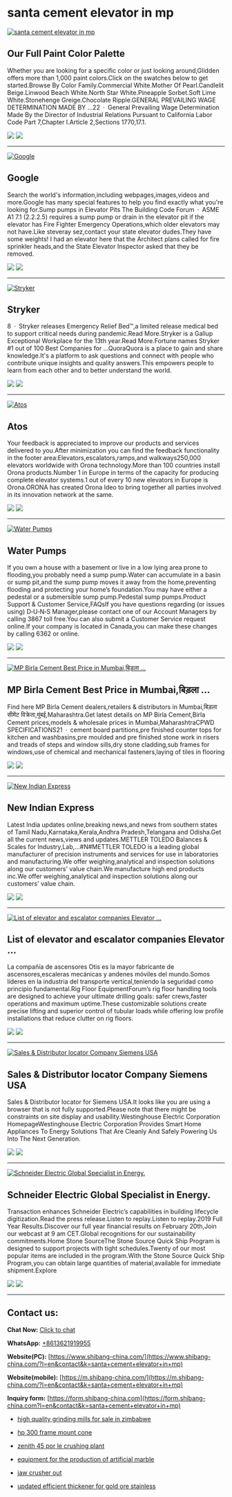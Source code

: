 # santa cement elevator in mp

<a href="https://swt.shibang-china.com/?l=en&img&k=santa+cement+elevator+in+mp" target="_blank">![santa cement elevator in mp](http://static.shibang-china.com/all-800x300/1044.jpg)</a>

## Our Full Paint Color Palette
Whether you are looking for a specific color or just looking around,Glidden offers more than 1,000 paint colors.Click on the swatches below to get started.Browse By Color Family.Commercial White.Mother Of Pearl.Candlelit Beige.Linwood Beach White.North Star White.Pineapple Sorbet.Soft Lime White.Stonehenge Greige.Chocolate Ripple.GENERAL PREVAILING WAGE DETERMINATION MADE BY …22&ensp;&#0183;&ensp;General Prevailing Wage Determination Made By the Director of Industrial Relations Pursuant to California Labor Code Part 7,Chapter I.Article 2,Sections 1770,17.1.


<a href="https://whatsapp.shibangsoft.com/WhatsApp.php" target="_blank" title="WhatsApp">![](http://static.shibang-china.com/icon/whatsapp.png)</a> <a href="https://swt.shibang-china.com/?l=en&icon&k=santa+cement+elevator+in+mp" target="_blank">![](http://static.shibang-china.com/icon/chat-en.png)</a>

---

<a href="https://swt.shibang-china.com/?l=en&img&k=santa+cement+elevator+in+mp" target="_blank">![Google](http://static.shibang-china.com/all-800x300/282.jpg)</a>

## Google
Search the world's information,including webpages,images,videos and more.Google has many special features to help you find exactly what you're looking for.Sump pumps in Elevator Pits The Building Code Forum&ensp;&#0183;&ensp;ASME A1 7.1 (2.2.2.5) requires a sump pump or drain in the elevator pit if the elevator has Fire Fighter Emergency Operations,which older elevators may not have.Like steveray sez,contact your state elevator dudes.They have some weights! I had an elevator here that the Architect plans called for fire sprinkler heads,and the State Elevator Inspector asked that they be removed.


<a href="https://whatsapp.shibangsoft.com/WhatsApp.php" target="_blank" title="WhatsApp">![](http://static.shibang-china.com/icon/whatsapp.png)</a> <a href="https://swt.shibang-china.com/?l=en&icon&k=santa+cement+elevator+in+mp" target="_blank">![](http://static.shibang-china.com/icon/chat-en.png)</a>

---

<a href="https://swt.shibang-china.com/?l=en&img&k=santa+cement+elevator+in+mp" target="_blank">![Stryker](http://static.shibang-china.com/all-800x300/28.jpg)</a>

## Stryker
8&ensp;&#0183;&ensp;Stryker releases Emergency Relief Bed™,a limited release medical bed to support critical needs during pandemic.Read More.Stryker is a Gallup Exceptional Workplace for the 13th year.Read More.Fortune names Stryker #1 out of 100 Best Companies for …QuoraQuora is a place to gain and share knowledge.It's a platform to ask questions and connect with people who contribute unique insights and quality answers.This empowers people to learn from each other and to better understand the world.


<a href="https://whatsapp.shibangsoft.com/WhatsApp.php" target="_blank" title="WhatsApp">![](http://static.shibang-china.com/icon/whatsapp.png)</a> <a href="https://swt.shibang-china.com/?l=en&icon&k=santa+cement+elevator+in+mp" target="_blank">![](http://static.shibang-china.com/icon/chat-en.png)</a>

---

<a href="https://swt.shibang-china.com/?l=en&img&k=santa+cement+elevator+in+mp" target="_blank">![Atos](http://static.shibang-china.com/all-800x300/860.jpg)</a>

## Atos
Your feedback is appreciated to improve our products and services delivered to you.After minimization you can find the feedback functionality in the footer area:Elevators,escalators,ramps,and walkways250,000 elevators worldwide with Orona technology.More than 100 countries install Orona products.Number 1 in Europe in terms of the capacity for producing complete elevator systems.1 out of every 10 new elevators in Europe is Orona.ORONA has created Orona Ideo to bring together all parties involved in its innovation network at the same.


<a href="https://whatsapp.shibangsoft.com/WhatsApp.php" target="_blank" title="WhatsApp">![](http://static.shibang-china.com/icon/whatsapp.png)</a> <a href="https://swt.shibang-china.com/?l=en&icon&k=santa+cement+elevator+in+mp" target="_blank">![](http://static.shibang-china.com/icon/chat-en.png)</a>

---

<a href="https://swt.shibang-china.com/?l=en&img&k=santa+cement+elevator+in+mp" target="_blank">![Water Pumps](http://static.shibang-china.com/all-800x300/1346.jpg)</a>

## Water Pumps
If you own a house with a basement or live in a low lying area prone to flooding,you probably need a sump pump.Water can accumulate in a basin or sump pit,and the sump pump moves it away from the home,preventing flooding and protecting your home’s foundation.You may have either a pedestal or a submersible sump pump.Pedestal sump pumps.Product Support &amp; Customer Service,FAQsIf you have questions regarding (or issues using) D‑U‑N‑S Manager,please contact one of our Account Managers by calling 3867 toll free.You can also submit a Customer Service request online.If your company is located in Canada,you can make these changes by calling 6362 or online.


<a href="https://whatsapp.shibangsoft.com/WhatsApp.php" target="_blank" title="WhatsApp">![](http://static.shibang-china.com/icon/whatsapp.png)</a> <a href="https://swt.shibang-china.com/?l=en&icon&k=santa+cement+elevator+in+mp" target="_blank">![](http://static.shibang-china.com/icon/chat-en.png)</a>

---

<a href="https://swt.shibang-china.com/?l=en&img&k=santa+cement+elevator+in+mp" target="_blank">![MP Birla Cement Best Price in Mumbai,बिड़ला …](http://static.shibang-china.com/all-800x300/1392.jpg)</a>

## MP Birla Cement Best Price in Mumbai,बिड़ला …
Find here MP Birla Cement dealers,retailers &amp; distributors in Mumbai,बिड़ला सीमेंट विक्रेता,मुंबई,Maharashtra.Get latest details on MP Birla Cement,Birla Cement prices,models &amp; wholesale prices in Mumbai,MaharashtraCPWD SPECIFICATIONS21&ensp;&#0183;&ensp;cement board partitions,pre finished counter tops for kitchen and washbasins,pre moulded and pre finished stone work in risers and treads of steps and window sills,dry stone cladding,sub frames for windows,use of chemical and mechanical fasteners,laying of tiles in flooring


<a href="https://whatsapp.shibangsoft.com/WhatsApp.php" target="_blank" title="WhatsApp">![](http://static.shibang-china.com/icon/whatsapp.png)</a> <a href="https://swt.shibang-china.com/?l=en&icon&k=santa+cement+elevator+in+mp" target="_blank">![](http://static.shibang-china.com/icon/chat-en.png)</a>

---

<a href="https://swt.shibang-china.com/?l=en&img&k=santa+cement+elevator+in+mp" target="_blank">![New Indian Express](http://static.shibang-china.com/all-800x300/1110.jpg)</a>

## New Indian Express
Latest India updates online,breaking news,and news from southern states of Tamil Nadu,Karnataka,Kerala,Andhra Pradesh,Telangana and Odisha.Get all the current news,views and updates.METTLER TOLEDO Balances &amp; Scales for Industry,Lab,…#N#METTLER TOLEDO is a leading global manufacturer of precision instruments and services for use in laboratories and manufacturing.We offer weighing,analytical and inspection solutions along our customers' value chain.We manufacture high end products inc.We offer weighing,analytical and inspection solutions along our customers' value chain.


<a href="https://whatsapp.shibangsoft.com/WhatsApp.php" target="_blank" title="WhatsApp">![](http://static.shibang-china.com/icon/whatsapp.png)</a> <a href="https://swt.shibang-china.com/?l=en&icon&k=santa+cement+elevator+in+mp" target="_blank">![](http://static.shibang-china.com/icon/chat-en.png)</a>

---

<a href="https://swt.shibang-china.com/?l=en&img&k=santa+cement+elevator+in+mp" target="_blank">![List of elevator and escalator companies Elevator …](http://static.shibang-china.com/all-800x300/110.jpg)</a>

## List of elevator and escalator companies Elevator …
La compa&#241;&#237;a de ascensores Otis es la mayor fabricante de ascensores,escaleras mec&#225;nicas y andenes m&#243;viles del mundo.Somos l&#237;deres en la industria del transporte vertical,teniendo la seguridad como principio fundamental.Rig Floor EquipmentForum’s rig floor handling tools are designed to achieve your ultimate drilling goals: safer crews,faster operations and maximum uptime.These customizable solutions create precise lifting and superior control of tubular loads while offering low profile installations that reduce clutter on rig floors.


<a href="https://whatsapp.shibangsoft.com/WhatsApp.php" target="_blank" title="WhatsApp">![](http://static.shibang-china.com/icon/whatsapp.png)</a> <a href="https://swt.shibang-china.com/?l=en&icon&k=santa+cement+elevator+in+mp" target="_blank">![](http://static.shibang-china.com/icon/chat-en.png)</a>

---

<a href="https://swt.shibang-china.com/?l=en&img&k=santa+cement+elevator+in+mp" target="_blank">![Sales &amp; Distributor locator Company Siemens USA](http://static.shibang-china.com/all-800x300/677.jpg)</a>

## Sales &amp; Distributor locator Company Siemens USA
Sales &amp; Distributor locator for Siemens USA.It looks like you are using a browser that is not fully supported.Please note that there might be constraints on site display and usability.Westinghouse Electric Corporation HomepageWestinghouse Electric Corporation Provides Smart Home Appliances To Energy Solutions That Are Cleanly And Safely Powering Us Into The Next Generation.


<a href="https://whatsapp.shibangsoft.com/WhatsApp.php" target="_blank" title="WhatsApp">![](http://static.shibang-china.com/icon/whatsapp.png)</a> <a href="https://swt.shibang-china.com/?l=en&icon&k=santa+cement+elevator+in+mp" target="_blank">![](http://static.shibang-china.com/icon/chat-en.png)</a>

---

<a href="https://swt.shibang-china.com/?l=en&img&k=santa+cement+elevator+in+mp" target="_blank">![Schneider Electric Global Specialist in Energy.](http://static.shibang-china.com/all-800x300/253.jpg)</a>

## Schneider Electric Global Specialist in Energy.
Transaction enhances Schneider Electric’s capabilities in building lifecycle digitization.Read the press release.Listen to replay.Listen to replay.2019 Full Year Results.Discover our full year financial results on February 20th,Join our webcast at 9 am CET.Global recognitions for our sustainability commitments.Home Stone SourceThe Stone Source Quick Ship Program is designed to support projects with tight schedules.Twenty of our most popular items are included in the program.With the Stone Source Quick Ship Program,you can obtain large quantities of material,available for immediate shipment.Explore


<a href="https://whatsapp.shibangsoft.com/WhatsApp.php" target="_blank" title="WhatsApp">![](http://static.shibang-china.com/icon/whatsapp.png)</a> <a href="https://swt.shibang-china.com/?l=en&icon&k=santa+cement+elevator+in+mp" target="_blank">![](http://static.shibang-china.com/icon/chat-en.png)</a>

---
## Contact us:

**Chat Now:** [Click to chat](https://swt.shibang-china.com?l=en&contact&k=santa+cement+elevator+in+mp)

**WhatsApp:**  [+8613621919955](https://whatsapp.shibangsoft.com/WhatsApp.php)

**Website(PC):** [https://www.shibang-china.com/](https://www.shibang-china.com/?l=en&contact&k=santa+cement+elevator+in+mp)

**Website(mobile):** [https://m.shibang-china.com/](https://m.shibang-china.com/?l=en&contact&k=santa+cement+elevator+in+mp)

**Inquiry form:** [https://form.shibang-china.com](https://form.shibang-china.com?l=en&contact&k=santa+cement+elevator+in+mp)

* [high quality grinding mills for sale in zimbabwe](../160/high%20quality%20grinding%20mills%20for%20sale%20in%20zimbabwe.md)

* [hp 300 frame mount cone](../153/hp%20300%20frame%20mount%20cone.md)

* [zenith 45 por le crushing plant](../152/zenith%2045%20por%20le%20crushing%20plant.md)

* [equipment for the production of artificial marble](../156/equipment%20for%20the%20production%20of%20artificial%20marble.md)

* [jaw crusher out](../156/jaw%20crusher%20out.md)

* [updated efficient thickener for gold ore stainless](../155/updated%20efficient%20thickener%20for%20gold%20ore%20stainless.md)